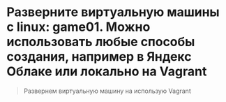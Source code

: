 # Разверните виртуальную машины с linux: game01. Можно использовать любые способы создания, например в Яндекс Облаке или локально на Vagrant

> Развернем виртуальную машину на использую Vagrant